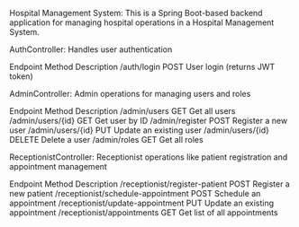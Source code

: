 Hospital Management System:
This is a Spring Boot-based backend application for managing hospital operations in a Hospital Management System.


AuthController:
Handles user authentication

Endpoint        Method          Description
/auth/login	     POST	          User login (returns JWT token)


AdminController:
Admin operations for managing users and roles

Endpoint	         Method     	Description
/admin/users	      GET	        Get all users
/admin/users/{id}	  GET       	Get user by ID
/admin/register	    POST	      Register a new user
/admin/users/{id}	  PUT	        Update an existing user
/admin/users/{id}	  DELETE    	Delete a user
/admin/roles	      GET	        Get all roles


ReceptionistController:
Receptionist operations like patient registration and appointment management

Endpoint                          	Method	             Description
/receptionist/register-patient    	POST	            Register a new patient
/receptionist/schedule-appointment	POST	            Schedule an appointment
/receptionist/update-appointment  	PUT	              Update an existing appointment
/receptionist/appointments	        GET	              Get list of all appointments
